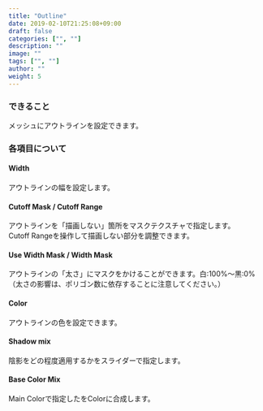 ```yaml
---
title: "Outline"
date: 2019-02-10T21:25:08+09:00
draft: false
categories: ["", ""]
description: ""
image: ""
tags: ["", ""]
author: ""
weight: 5
---
```


### できること
メッシュにアウトラインを設定できます。
### 各項目について
#### Width
アウトラインの幅を設定します。
#### Cutoff Mask / Cutoff Range
アウトラインを「描画しない」箇所をマスクテクスチャで指定します。  
Cutoff Rangeを操作して描画しない部分を調整できます。
#### Use Width Mask / Width Mask
アウトラインの「太さ」にマスクをかけることができます。白:100%～黒:0%  
（太さの影響は、ポリゴン数に依存することに注意してください。）
#### Color
アウトラインの色を設定できます。
#### Shadow mix
陰影をどの程度適用するかをスライダーで指定します。
#### Base Color Mix
Main Colorで指定したをColorに合成します。
